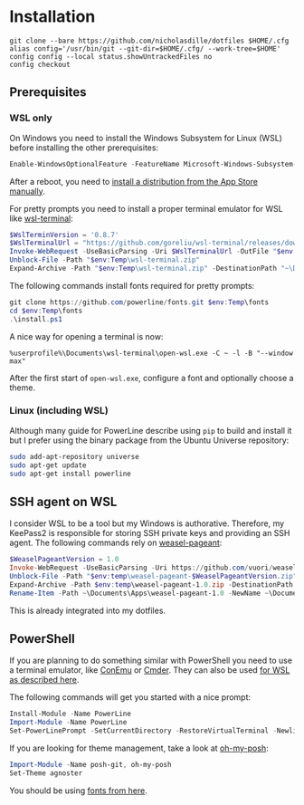 # Installation

```
git clone --bare https://github.com/nicholasdille/dotfiles $HOME/.cfg
alias config='/usr/bin/git --git-dir=$HOME/.cfg/ --work-tree=$HOME'
config config --local status.showUntrackedFiles no
config checkout
```

## Prerequisites

### WSL only

On Windows you need to install the Windows Subsystem for Linux (WSL) before installing the other prerequisites:

```powershell
Enable-WindowsOptionalFeature -FeatureName Microsoft-Windows-Subsystem-Linux -Online
```

After a reboot, you need to [install a distribution from the App Store manually](https://aka.ms/wslstore).

For pretty prompts you need to install a proper terminal emulator for WSL like [wsl-terminal](https://github.com/goreliu/wsl-terminal):

```powershell
$WslTerminVersion = '0.8.7'
$WslTerminalUrl = "https://github.com/goreliu/wsl-terminal/releases/download/v$WslTerminVersion/wsl-terminal-$WslTerminVersion.zip"
Invoke-WebRequest -UseBasicParsing -Uri $WslTerminalUrl -OutFile "$env:Temp\wsl-terminal.zip"
Unblock-File -Path "$env:Temp\wsl-terminal.zip"
Expand-Archive -Path "$env:Temp\wsl-terminal.zip" -DestinationPath "~\Documents\Apps"
```

The following commands install fonts required for pretty prompts:

```powershell
git clone https://github.com/powerline/fonts.git $env:Temp\fonts
cd $env:Temp\fonts
.\install.ps1
```

A nice way for opening a terminal is now:

```
%userprofile%\Documents\wsl-terminal\open-wsl.exe -C ~ -l -B "--window max"
```

After the first start of `open-wsl.exe`, configure a font and optionally choose a theme.

### Linux (including WSL)

Although many guide for PowerLine describe using `pip` to build and install it but I prefer using the binary package from the Ubuntu Universe repository:

```bash
sudo add-apt-repository universe
sudo apt-get update
sudo apt-get install powerline
```

## SSH agent on WSL

I consider WSL to be a tool but my Windows is authorative. Therefore, my KeePass2 is responsible for storing SSH private keys and providing an SSH agent. The following commands rely on [weasel-pageant](https://github.com/vuori/weasel-pageant):

```powershell
$WeaselPageantVersion = 1.0
Invoke-WebRequest -UseBasicParsing -Uri https://github.com/vuori/weasel-pageant/releases/download/v$WeaselPageantVersion/weasel-pageant-$WeaselPageantVersion.zip -OutFile "$env:temp\weasel-pageant-$WeaselPageantVersion.zip"
Unblock-File -Path "$env:temp\weasel-pageant-$WeaselPageantVersion.zip"
Expand-Archive -Path $env:temp\weasel-pageant-1.0.zip -DestinationPath ~\Documents\Apps
Rename-Item -Path ~\Documents\Apps\weasel-pageant-1.0 -NewName ~\Documents\Apps\weasel-pageant
```

This is already integrated into my dotfiles.

## PowerShell

If you are planning to do something similar with PowerShell you need to use a terminal emulator, like [ConEmu](https://conemu.github.io/) or [Cmder](http://cmder.net/). They can also be used [for WSL as described here](https://conemu.github.io/en/BashOnWindows.html).

The following commands will get you started with a nice prompt:

```powershell
Install-Module -Name PowerLine
Import-Module -Name PowerLine
Set-PowerLinePrompt -SetCurrentDirectory -RestoreVirtualTerminal -Newline -Timestamp -Colors "#00DDFF","#0066FF"
```

If you are looking for theme management, take a look at [oh-my-posh](https://github.com/JanJoris/oh-my-posh):

```powershell
Import-Module -Name posh-git, oh-my-posh
Set-Theme agnoster
```

You should be using [fonts from here](https://github.com/gabrielelana/awesome-terminal-fonts).
